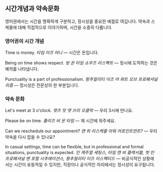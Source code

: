 ## 시간개념과 약속문화

영어권에서는 시간을 명확하게 구분하고, 정시성을 중요한 예절로 여깁니다. 약속과 스케줄에 대해 직접적으로 이야기하며, 시간을 소중히 다룹니다.

### 영어권의 시간 개념

Time is money.
*타임 이즈 머니* — 시간은 돈입니다.

Being on time shows respect.
*빙 온 타임 쇼우즈 리스펙트* — 정시에 도착하는 것은 예의를 나타냅니다.

Punctuality is a part of professionalism.
*펑추얼리티 이즈 어 파트 오브 프로페셔널리즘* — 정시성은 전문성의 한 부분입니다.

### 약속 문화

Let's meet at 3 o'clock.
*렛츠 밋 앳 쓰리 오클락* — 우리 3시에 만나요.

Please be on time.
*플리즈 비 온 타임* — 제 시간에 와주세요.

Can we reschedule our appointment?
*캔 위 리스케줄 아워 어포인트먼트?* — 우리 약속을 다시 잡을 수 있나요?

In casual settings, time can be flexible, but in professional and formal situations, punctuality is expected.
*인 캐주얼 세팅스, 타임 캔 비 플렉서블, 벗 인 프로페셔널 앤 포멀 시추에이션스, 펑추얼리티 이즈 이스펙티드* — 비공식적인 상황에서는 시간이 유동적일 수 있지만, 직장이나 공식적인 자리에서는 정시성이 요구됩니다.